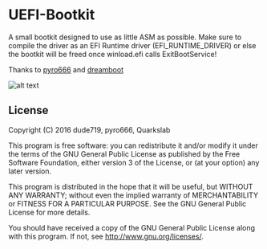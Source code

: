 # UEFI-Bootkit

A small bootkit designed to use as little ASM as possible. Make sure to compile the driver as an EFI Runtime driver (EFI_RUNTIME_DRIVER) or else the bootkit will be freed once winload.efi calls ExitBootService!

Thanks to [pyro666](https://github.com/Pyro666) and [dreamboot](https://github.com/quarkslab/dreamboot)

![alt text](https://i.gyazo.com/8fa42e625ee993ab1bd0ee136076f5ef.png "Bootkit")

## License
Copyright (C) 2016 dude719, pyro666, Quarkslab

This program is free software: you can redistribute it and/or modify
it under the terms of the GNU General Public License as published by
the Free Software Foundation, either version 3 of the License, or
(at your option) any later version.

This program is distributed in the hope that it will be useful,
but WITHOUT ANY WARRANTY; without even the implied warranty of
MERCHANTABILITY or FITNESS FOR A PARTICULAR PURPOSE.  See the
GNU General Public License for more details.

You should have received a copy of the GNU General Public License
along with this program.  If not, see <http://www.gnu.org/licenses/>.
